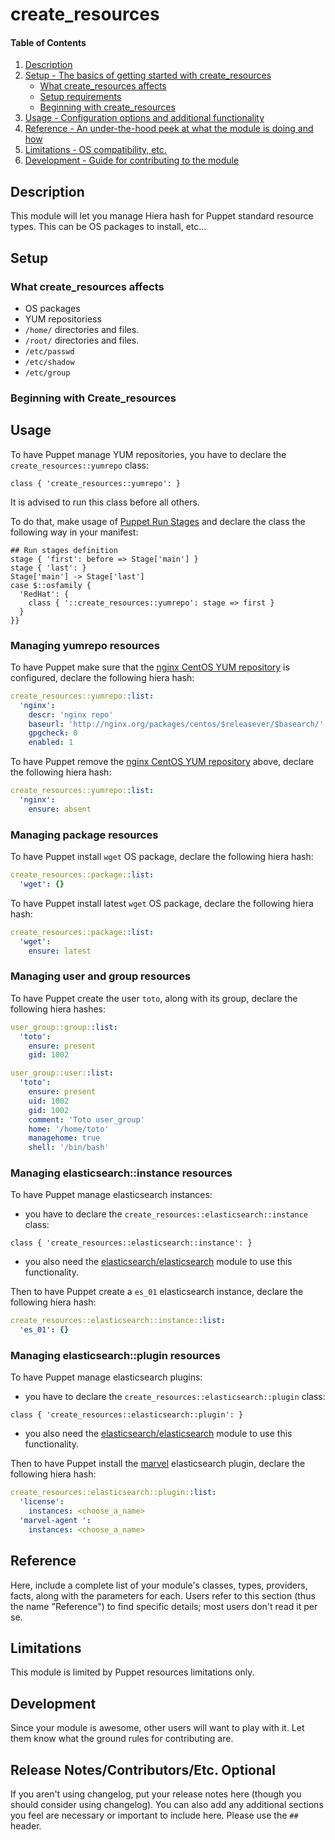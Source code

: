 # create_resources

#### Table of Contents

1. [Description](#description)
1. [Setup - The basics of getting started with create_resources](#setup)
    * [What create_resources affects](#what-create_resources-affects)
    * [Setup requirements](#setup-requirements)
    * [Beginning with create_resources](#beginning-with-create_resources)
1. [Usage - Configuration options and additional functionality](#usage)
1. [Reference - An under-the-hood peek at what the module is doing and how](#reference)
1. [Limitations - OS compatibility, etc.](#limitations)
1. [Development - Guide for contributing to the module](#development)

## Description

This module will let you manage Hiera hash for Puppet standard resource types.
This can be OS packages to install, etc...

## Setup

### What create_resources affects

* OS packages
* YUM repositoriess
* `/home/` directories and files.
* `/root/` directories and files.
* `/etc/passwd`
* `/etc/shadow`
* `/etc/group`

### Beginning with Create_resources

## Usage

To have Puppet manage YUM repositories, you have to declare the `create_resources::yumrepo` class:

``` puppet
class { 'create_resources::yumrepo': }
```

It is advised to run this class before all others.

To do that, make usage of [Puppet Run Stages](https://docs.puppetlabs.com/puppet/latest/reference/lang_run_stages.html) and declare the class the following way in your manifest:

``` puppet
## Run stages definition
stage { 'first': before => Stage['main'] }
stage { 'last': }
Stage['main'] -> Stage['last']
case $::osfamily {
  'RedHat': {
    class { '::create_resources::yumrepo': stage => first }
  }
}}
```

### Managing yumrepo resources

To have Puppet make sure that the [nginx CentOS YUM repository](https://www.nginx.com/resources/wiki/start/topics/tutorials/install/#official-red-hat-centos-packages) is configured, declare the following hiera hash:

``` yaml
create_resources::yumrepo::list:
  'nginx':
    descr: 'nginx repo'
    baseurl: 'http://nginx.org/packages/centos/$releasever/$basearch/'
    gpgcheck: 0
    enabled: 1
```

To have Puppet remove the [nginx CentOS YUM repository](https://www.nginx.com/resources/wiki/start/topics/tutorials/install/#official-red-hat-centos-packages) above, declare the following hiera hash:

``` yaml
create_resources::yumrepo::list:
  'nginx':
    ensure: absent
```

### Managing package resources

To have Puppet install `wget` OS package, declare the following hiera hash:

``` yaml
create_resources::package::list:
  'wget': {}
```

To have Puppet install latest `wget` OS package, declare the following hiera hash:

``` yaml
create_resources::package::list:
  'wget':
    ensure: latest
```

### Managing user and group resources

To have Puppet create the user `toto`, along with its group, declare the following hiera hashes:

``` yaml
user_group::group::list:
  'toto':
    ensure: present
    gid: 1002

user_group::user::list:
  'toto':
    ensure: present
    uid: 1002
    gid: 1002
    comment: 'Toto user_group'
    home: '/home/toto'
    managehome: true
    shell: '/bin/bash'
```

### Managing elasticsearch::instance resources

To have Puppet manage elasticsearch instances:

- you have to declare the `create_resources::elasticsearch::instance` class:

``` puppet
class { 'create_resources::elasticsearch::instance': }
```

- you also need the [elasticsearch/elasticsearch](https://forge.puppet.com/elasticsearch/elasticsearch) module to use this functionality.

Then to have Puppet create a `es_01` elasticsearch instance, declare the following hiera hash:

``` yaml
create_resources::elasticsearch::instance::list:
  'es_01': {}
```

### Managing elasticsearch::plugin resources

To have Puppet manage elasticsearch plugins:

- you have to declare the `create_resources::elasticsearch::plugin` class:

``` puppet
class { 'create_resources::elasticsearch::plugin': }
```

- you also need the [elasticsearch/elasticsearch](https://forge.puppet.com/elasticsearch/elasticsearch) module to use this functionality.

Then to have Puppet install the [marvel](https://www.elastic.co/downloads/marvel) elasticsearch plugin, declare the following hiera hash:

``` yaml
create_resources::elasticsearch::plugin::list:
  'license':
    instances: <choose_a_name>
  'marvel-agent ':
    instances: <choose_a_name>
```

## Reference

Here, include a complete list of your module's classes, types, providers,
facts, along with the parameters for each. Users refer to this section (thus
the name "Reference") to find specific details; most users don't read it per
se.

## Limitations

This module is limited by Puppet resources limitations only.

## Development

Since your module is awesome, other users will want to play with it. Let them
know what the ground rules for contributing are.

## Release Notes/Contributors/Etc. **Optional**

If you aren't using changelog, put your release notes here (though you should
consider using changelog). You can also add any additional sections you feel
are necessary or important to include here. Please use the `## ` header.
